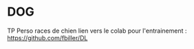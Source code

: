 # DOG
 TP Perso races de chien
 lien vers le colab pour l'entrainement : https://github.com/fbiller/DL

